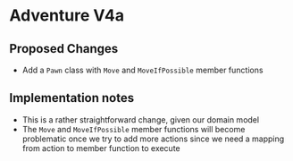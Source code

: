 # Adventure V4a

## Proposed Changes

- Add a `Pawn` class with `Move` and `MoveIfPossible` member functions

## Implementation notes

- This is a rather straightforward change, given our domain model
- The `Move` and `MoveIfPossible` member functions will become problematic once we
  try to add more actions since we need a mapping from action to member function
  to execute